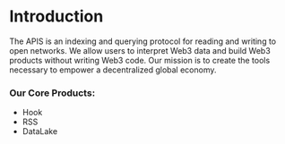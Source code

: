 # Introduction

The APIS is an indexing and querying protocol for reading and writing to open networks. We allow users to interpret Web3 data and build Web3 products without writing Web3 code. Our mission is to create the tools necessary to empower a decentralized global economy.

### Our Core Products:

* Hook
* RSS
* DataLake
